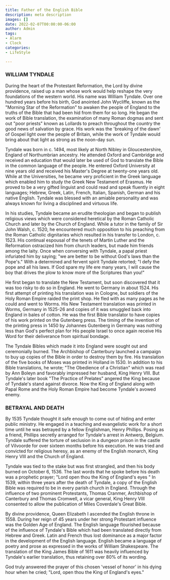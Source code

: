 ```yaml
---
title: Father of the English Bible
description: meta description
images: []
date: 2022-02-07T00:00:00-06:00
author: Admin
tags:
- Alarm
- Clock
categories:
- LifeStyle

---
```

### WILLIAM TYNDALE

During the heart of the Protestant Reformation, the Lord by divine providence, raised up a man whose work would help reshape the very foundations of the western world. His name was William Tyndale. Over one hundred years before his birth, God anointed John Wycliffe, known as the "Morning Star of the Reformation" to awaken the people of England to the truths of the Bible that had been hid from them for so long. He began the work of Bible translation, the examination of many Roman dogmas and sent out "poor priests" known as Lollards to preach throughout the country the good news of salvation by grace. His work was the 'breaking of the dawn' of Gospel light over the people of Britain, while the work of Tyndale would bring about that light as strong as the noon-day sun.

Tyndale was born in c. 1494, most likely at North Nibley in Gloucestershire, England of Northumbrian ancestry. He attended Oxford and Cambridge and received an education that would later be used of God to translate the Bible in the common language of the people. He entered Oxford University at nine years old and received his Master's Degree at twenty-one years old. While at the Universities, he became very proficient in the Greek language which enabled him to study the Greek New Testament of Erasmus. He proved to be a very gifted linguist and could read and speak fluently in eight languages; Hebrew, Greek, Latin, French, Italian, Spanish, German and his native English. Tyndale was blessed with an amiable personality and was always known for living a disciplined and virtuous life.

In his studies, Tyndale became an erudite theologian and began to publish religious views which were considered heretical by the Roman Catholic Church and later by the Church of England. While a tutor in the family of Sir John Walsh, c. 1520, he encountered much opposition to his preaching from the Roman Catholic dignitaries which resulted in his transfer to London, c. 1523. His continual espousal of the tenets of Martin Luther and the Reformation ostracized him from church leaders, but made him friends among the laity. Once when conversing with Tyndale, a papal priest infuriated him by saying; "we are better to be without God's laws than the Pope's." With a determined and fervent spirit Tyndale retorted; "I defy the pope and all his laws. If God spare my life ere many years, I will cause the boy that drives the plow to know more of the Scriptures than you!"

He first began to translate the New Testament, but soon discovered that it was too risky to do so in England. He went to Germany in about 1524. His first attempt of printing his translation was in Cologne, but soldiers of the Holy Roman Empire raided the print shop. He fled with as many pages as he could and went to Worms. His New Testament translation was printed in Worms, Germany in 1525-26 and copies of it was smuggled back into England in bales of cotton. He was the first Bible translator to have copies of his work printed on the Gutenberg press. The timing of the invention of the printing press in 1450 by Johannes Gutenberg in Germany was nothing less than God's perfect plan for His people Israel to once again receive His Word for their deliverance from spiritual bondage.

The Tyndale Bibles which made it into England were sought out and ceremonially burned. The Archbishop of Canterbury launched a campaign to buy up copies of the Bible in order to destroy them by fire. His translation of the five books of Moses was printed in Holland in 1530. In addition to his Bible translations, he wrote; "The Obedience of a Christian" which was read by Ann Boleyn and favorably impressed her husband, King Henry VIII. But Tyndale's later book "The Practice of Prelates" angered the King because of Tyndale's stand against divorce. Now the King of England along with Papal Rome and the Holy Roman Empire had become Tyndale's avowed enemy.

### BETRAYAL AND DEATH

By 1535 Tyndale thought it safe enough to come out of hiding and enter public ministry. He engaged in a teaching and evangelistic work for a short time until he was betrayed by a fellow Englishman, Henry Phillips. Posing as a friend, Phillips secretly arranged for Tyndale's arrest in Antwerp, Belgium. Tyndale suffered the torture of seclusion in a dungeon prison in the castle of Vilvoorde for over sixteen months before his execution. He was tried and convicted for religious heresy, as an enemy of the English monarch, King Henry VIII and the Church of England.

Tyndale was tied to the stake but was first strangled, and then his body burned on October 6, 1536. The last words that he spoke before his death was a prophetic prayer; "Lord open thou the King of England's eyes " In 1539, within three years after the death of Tyndale, a copy of the English Bible was required to be in every parish church in England. Through the influence of two prominent Protestants, Thomas Cranmer, Archbishop of Canterbury and Thomas Cromwell, a vicar general, King Henry VIII consented to allow the publication of Miles Coverdale's Great Bible.

By divine providence, Queen Elizabeth I ascended the English throne in 1558. During her reign of 45 years under her strong Protestant influence was the Golden Age of England. The English language flourished because of the influence of Tyndale's Bible which had been translated directly from Hebrew and Greek. Latin and French thus lost dominance as a major factor in the development of the English language. English became a language of poetry and prose as expressed in the works of William Shakespeare. The translation of the King James Bible of 1611 was heavily influenced by Tyndale's earlier translation, thus retaining over 80% of its wording.

God truly answered the prayer of this chosen 'vessel of honor' in his dying hour when he cried; "Lord, open thou the King of England's eyes."